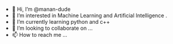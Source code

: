 - 👋 Hi, I’m @manan-dude
- 👀 I’m interested in Machine Learning and Artificial Intelligence .
- 🌱 I’m currently learning  python and c++
- 💞️ I’m looking to collaborate on ...
- 📫 How to reach me ...

<!---
manan-dude/manan-dude is a ✨ special ✨ repository because its `README.md` (this file) appears on your GitHub profile.
You can click the Preview link to take a look at your changes.
--->
